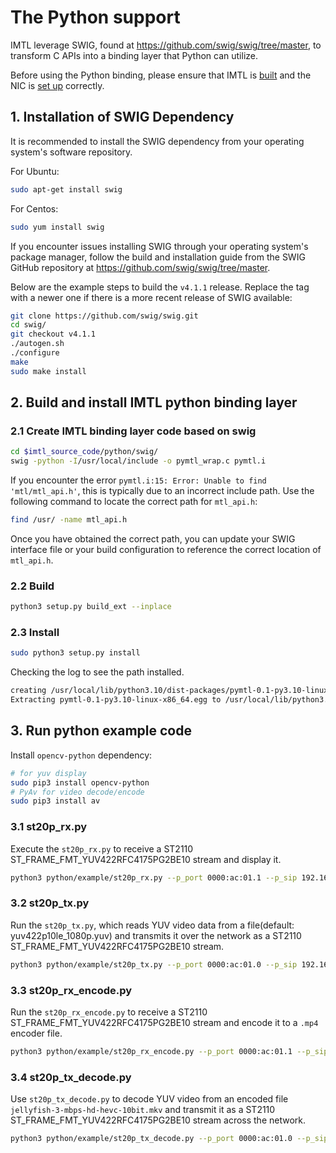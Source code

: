 # The Python support

IMTL leverage SWIG, found at <https://github.com/swig/swig/tree/master>, to transform C APIs into a binding layer that Python can utilize.

Before using the Python binding, please ensure that IMTL is [built](../doc/build.md) and the NIC is [set up](../doc/run.md) correctly.

## 1. Installation of SWIG Dependency

It is recommended to install the SWIG dependency from your operating system's software repository.

For Ubuntu:

```bash
sudo apt-get install swig
```

For Centos:

```bash
sudo yum install swig
```

If you encounter issues installing SWIG through your operating system's package manager, follow the build and installation guide from the SWIG GitHub repository at <https://github.com/swig/swig/tree/master>.

Below are the example steps to build the `v4.1.1` release. Replace the tag with a newer one if there is a more recent release of SWIG available:

```bash
git clone https://github.com/swig/swig.git
cd swig/
git checkout v4.1.1
./autogen.sh
./configure
make
sudo make install
```

## 2. Build and install IMTL python binding layer

### 2.1 Create IMTL binding layer code based on swig

```bash
cd $imtl_source_code/python/swig/
swig -python -I/usr/local/include -o pymtl_wrap.c pymtl.i
```

If you encounter the error `pymtl.i:15: Error: Unable to find 'mtl/mtl_api.h'`, this is typically due to an incorrect include path. Use the following command to locate the correct path for `mtl_api.h`:

```bash
find /usr/ -name mtl_api.h
```

Once you have obtained the correct path, you can update your SWIG interface file or your build configuration to reference the correct location of `mtl_api.h`.

### 2.2 Build

```bash
python3 setup.py build_ext --inplace
```

### 2.3 Install

```bash
sudo python3 setup.py install
```

Checking the log to see the path installed.

```bash
creating /usr/local/lib/python3.10/dist-packages/pymtl-0.1-py3.10-linux-x86_64.egg
Extracting pymtl-0.1-py3.10-linux-x86_64.egg to /usr/local/lib/python3.10/dist-packages
```

## 3. Run python example code

Install `opencv-python` dependency:

```bash
# for yuv display
sudo pip3 install opencv-python
# PyAv for video decode/encode
sudo pip3 install av
```

### 3.1 st20p_rx.py

Execute the `st20p_rx.py` to receive a ST2110 ST_FRAME_FMT_YUV422RFC4175PG2BE10 stream and display it.

```bash
python3 python/example/st20p_rx.py --p_port 0000:ac:01.1 --p_sip 192.168.108.102 --p_rx_ip 239.168.85.20
```

### 3.2 st20p_tx.py

Run the `st20p_tx.py`, which reads YUV video data from a file(default: yuv422p10le_1080p.yuv) and transmits it over the network as a ST2110 ST_FRAME_FMT_YUV422RFC4175PG2BE10 stream.

```bash
python3 python/example/st20p_tx.py --p_port 0000:ac:01.0 --p_sip 192.168.108.101 --p_tx_ip 239.168.85.20
```

### 3.3 st20p_rx_encode.py

Run the `st20p_rx_encode.py` to receive a ST2110 ST_FRAME_FMT_YUV422RFC4175PG2BE10 stream and encode it to a `.mp4` encoder file.

```bash
python3 python/example/st20p_rx_encode.py --p_port 0000:ac:01.1 --p_sip 192.168.108.102 --p_rx_ip 239.168.85.20
```

### 3.4 st20p_tx_decode.py

Use `st20p_tx_decode.py` to decode YUV video from an encoded file `jellyfish-3-mbps-hd-hevc-10bit.mkv` and transmit it as a ST2110 ST_FRAME_FMT_YUV422RFC4175PG2BE10 stream across the network.

```bash
python3 python/example/st20p_tx_decode.py --p_port 0000:ac:01.0 --p_sip 192.168.108.101 --p_tx_ip 239.168.85.20
```
